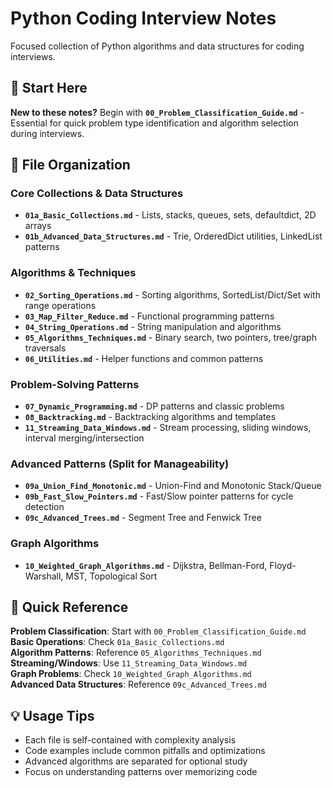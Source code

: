 # Python Coding Interview Notes

Focused collection of Python algorithms and data structures for coding interviews.

## 🎯 Start Here

**New to these notes?** Begin with **`00_Problem_Classification_Guide.md`** - Essential for quick problem type identification and algorithm selection during interviews.

## 📁 File Organization

### **Core Collections & Data Structures**
- **`01a_Basic_Collections.md`** - Lists, stacks, queues, sets, defaultdict, 2D arrays
- **`01b_Advanced_Data_Structures.md`** - Trie, OrderedDict utilities, LinkedList patterns

### **Algorithms & Techniques**  
- **`02_Sorting_Operations.md`** - Sorting algorithms, SortedList/Dict/Set with range operations
- **`03_Map_Filter_Reduce.md`** - Functional programming patterns
- **`04_String_Operations.md`** - String manipulation and algorithms
- **`05_Algorithms_Techniques.md`** - Binary search, two pointers, tree/graph traversals
- **`06_Utilities.md`** - Helper functions and common patterns

### **Problem-Solving Patterns**
- **`07_Dynamic_Programming.md`** - DP patterns and classic problems
- **`08_Backtracking.md`** - Backtracking algorithms and templates
- **`11_Streaming_Data_Windows.md`** - Stream processing, sliding windows, interval merging/intersection

### **Advanced Patterns (Split for Manageability)**
- **`09a_Union_Find_Monotonic.md`** - Union-Find and Monotonic Stack/Queue
- **`09b_Fast_Slow_Pointers.md`** - Fast/Slow pointer patterns for cycle detection  
- **`09c_Advanced_Trees.md`** - Segment Tree and Fenwick Tree

### **Graph Algorithms**
- **`10_Weighted_Graph_Algorithms.md`** - Dijkstra, Bellman-Ford, Floyd-Warshall, MST, Topological Sort

## 🎯 Quick Reference

**Problem Classification**: Start with `00_Problem_Classification_Guide.md`  
**Basic Operations**: Check `01a_Basic_Collections.md`  
**Algorithm Patterns**: Reference `05_Algorithms_Techniques.md`  
**Streaming/Windows**: Use `11_Streaming_Data_Windows.md`  
**Graph Problems**: Check `10_Weighted_Graph_Algorithms.md`  
**Advanced Data Structures**: Reference `09c_Advanced_Trees.md`

## 💡 Usage Tips

- Each file is self-contained with complexity analysis
- Code examples include common pitfalls and optimizations  
- Advanced algorithms are separated for optional study
- Focus on understanding patterns over memorizing code